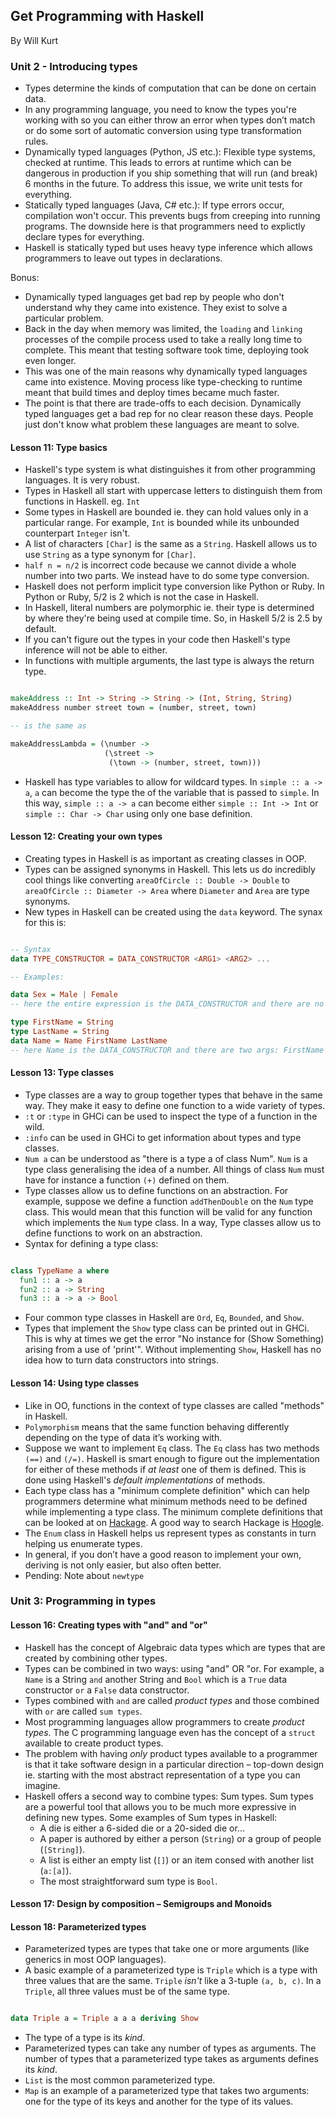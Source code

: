 ## Get Programming with Haskell

By Will Kurt

### Unit 2 - Introducing types

- Types determine the kinds of computation that can be done on certain data.
- In any programming language, you need to know the types you're working with so you can either throw an error when types don’t match or do some sort of automatic conversion using type transformation rules.
- Dynamically typed languages (Python, JS etc.): Flexible type systems, checked at runtime. This leads to errors at runtime which can be dangerous in production if you ship something that will run (and break) 6 months in the future. To address this issue, we write unit tests for everything.
- Statically typed languages (Java, C# etc.): If type errors occur, compilation won't occur. This prevents bugs from creeping into running programs. The downside here is that programmers need to explictly declare types for everything.
- Haskell is statically typed but uses heavy type inference which allows programmers to leave out types in declarations.

Bonus:

- Dynamically typed languages get bad rep by people who don't understand why they came into existence. They exist to solve a particular problem.
- Back in the day when memory was limited, the `loading` and `linking` processes of the compile process used to take a really long time to complete. This meant that testing software took time, deploying took even longer.
- This was one of the main reasons why dynamically typed languages came into existence. Moving process like type-checking to runtime meant that build times and deploy times became much faster.
- The point is that there are trade-offs to each decision. Dynamically typed languages get a bad rep for no clear reason these days. People just don't know what problem these languages are meant to solve.

#### Lesson 11: Type basics

- Haskell's type system is what distinguishes it from other programming languages. It is very robust.
- Types in Haskell all start with uppercase letters to distinguish them from functions in Haskell. eg. `Int`
- Some types in Haskell are bounded ie. they can hold values only in a particular range. For example, `Int` is bounded while its unbounded counterpart `Integer` isn't.
- A list of characters `[Char]` is the same as a `String`. Haskell allows us to use `String` as a type synonym for `[Char]`.
- `half n = n/2` is incorrect code because we cannot divide a whole number into two parts. We instead have to do some type conversion.
- Haskell does not perform implicit type conversion like Python or Ruby. In Python or Ruby, 5/2 is 2 which is not the case in Haskell.
- In Haskell, literal numbers are polymorphic ie. their type is determined by where they're being used at compile time. So, in Haskell 5/2 is 2.5 by default.
- If you can't figure out the types in your code then Haskell's type inference will not be able to either.
- In functions with multiple arguments, the last type is always the return type.

```haskell

makeAddress :: Int -> String -> String -> (Int, String, String)
makeAddress number street town = (number, street, town)

-- is the same as

makeAddressLambda = (\number ->
                     (\street ->
                      (\town -> (number, street, town)))

```

- Haskell has type variables to allow for wildcard types. In `simple :: a -> a`, `a` can become the type the of the variable that is passed to `simple`. In this way, `simple :: a -> a` can become either `simple :: Int -> Int` or `simple :: Char -> Char` using only one base definition.

#### Lesson 12: Creating your own types

- Creating types in Haskell is as important as creating classes in OOP.
- Types can be assigned synonyms in Haskell. This lets us do incredibly cool things like converting `areaOfCircle :: Double -> Double` to `areaOfCircle :: Diameter -> Area` where `Diameter` and `Area` are type synonyms.
- New types in Haskell can be created using the `data` keyword. The synax for this is:

```haskell

-- Syntax
data TYPE_CONSTRUCTOR = DATA_CONSTRUCTOR <ARG1> <ARG2> ...

-- Examples:

data Sex = Male | Female
-- here the entire expression is the DATA_CONSTRUCTOR and there are no args

type FirstName = String
type LastName = String
data Name = Name FirstName LastName
-- here Name is the DATA_CONSTRUCTOR and there are two args: FirstName and LastName

```

#### Lesson 13: Type classes

- Type classes are a way to group together types that behave in the same way. They make it easy to define one function to a wide variety of types.
- `:t` or `:type` in GHCi can be used to inspect the type of a function in the wild.
- `:info` can be used in GHCi to get information about types and type classes.
- `Num a` can be understood as "there is a type a of class Num". `Num` is a type class generalising the idea of a number. All things of class `Num` must have for instance a function `(+)` defined on them.
- Type classes allow us to define functions on an abstraction. For example, suppose we define a function `addThenDouble` on the `Num` type class. This would mean that this function will be valid for any function which implements the `Num` type class. In a way, Type classes allow us to define functions to work on an abstraction.
- Syntax for defining a type class:

```haskell

class TypeName a where
  fun1 :: a -> a
  fun2 :: a -> String
  fun3 :: a -> a -> Bool
```

- Four common type classes in Haskell are `Ord`, `Eq`, `Bounded`, and `Show`.
- Types that implement the `Show` type class can be printed out in GHCi. This is why at times we get the error "No instance for (Show Something) arising from a use of 'print'". Without implementing `Show`, Haskell has no idea how to turn data constructors into strings.

#### Lesson 14: Using type classes

- Like in OO, functions in the context of type classes are called "methods" in Haskell.
- `Polymorphism` means that the same function behaving differently depending on the type of data it’s working with.
- Suppose we want to implement `Eq` class. The `Eq` class has two methods `(==)` and `(/=)`. Haskell is smart enough to figure out the implementation for either of these methods if _at least_ one of them is defined. This is done using Haskell's _default implementations_ of methods.
- Each type class has a "minimum complete definition" which can help programmers determine what minimum methods need to be defined while implementing a type class. The minimum complete definitions that can be looked at on [Hackage](https://hackage.haskell.org). A good way to search Hackage is [Hoogle](www.haskell.org/hoogle).
- The `Enum` class in Haskell helps us represent types as constants in turn helping us enumerate types.
- In general, if you don’t have a good reason to implement your own, deriving is not only easier, but also often better.
- Pending: Note about `newtype`

### Unit 3: Programming in types

#### Lesson 16: Creating types with "and" and "or"

- Haskell has the concept of Algebraic data types which are types that are created by combining other types.
- Types can be combined in two ways: using "and" OR "or. For example, a `Name` is a String `and` another String and `Bool` which is a `True` data constructor `or` a `False` data constructor.
- Types combined with `and` are called _product types_ and those combined with `or` are called `sum types`.
- Most programming languages allow programmers to create _product types_. The C programming language even has the concept of a `struct` available to create product types.
- The problem with having _only_ product types available to a programmer is that it take software design in a particular direction – top-down design ie. starting with the most abstract representation of a type you can imagine.
- Haskell offers a second way to combine types: Sum types. Sum types are a powerful tool that allows you to be much more expressive in defining new types. Some examples of Sum types in Haskell:
  - A die is either a 6-sided die or a 20-sided die or...
  - A paper is authored by either a person (`String`) or a group of people (`[String]`).
  - A list is either an empty list (`[]`) or an item consed with another list (`a:[a]`).
  - The most straightforward sum type is `Bool`.

#### Lesson 17: Design by composition – Semigroups and Monoids

#### Lesson 18: Parameterized types

- Parameterized types are types that take one or more arguments (like generics in most OOP languages).
- A basic example of a parameterized type is `Triple` which is a type with three values that are the same. `Triple` _isn't_ like a 3-tuple `(a, b, c)`. In a `Triple`, all three values must be of the same type.

```haskell

data Triple a = Triple a a a deriving Show

```

- The type of a type is its _kind_.
- Parameterized types can take any number of types as arguments. The number of types that a parameterized type takes as arguments defines its _kind_.
- `List` is the most common parameterized type.
- `Map` is an example of a parameterized type that takes two arguments: one for the type of its keys and another for the type of its values.
